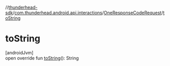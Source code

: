 //[thunderhead-sdk](../../../index.md)/[com.thunderhead.android.api.interactions](../index.md)/[OneResponseCodeRequest](index.md)/[toString](to-string.md)

# toString

[androidJvm]\
open override fun [toString](to-string.md)(): String
